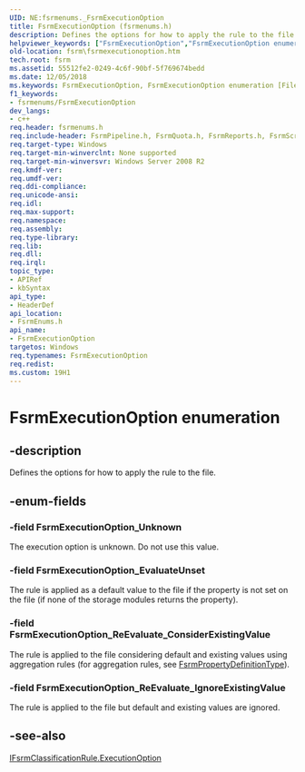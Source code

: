 ```yaml
---
UID: NE:fsrmenums._FsrmExecutionOption
title: FsrmExecutionOption (fsrmenums.h)
description: Defines the options for how to apply the rule to the file.
helpviewer_keywords: ["FsrmExecutionOption","FsrmExecutionOption enumeration [File Server Resource Manager]","FsrmExecutionOption_EvaluateUnset","FsrmExecutionOption_ReEvaluate_ConsiderExistingValue","FsrmExecutionOption_ReEvaluate_IgnoreExistingValue","FsrmExecutionOption_Unknown","fs.fsrmexecutionoption","fsrm.fsrmexecutionoption","fsrmenums/FsrmExecutionOption","fsrmenums/FsrmExecutionOption_EvaluateUnset","fsrmenums/FsrmExecutionOption_ReEvaluate_ConsiderExistingValue","fsrmenums/FsrmExecutionOption_ReEvaluate_IgnoreExistingValue","fsrmenums/FsrmExecutionOption_Unknown"]
old-location: fsrm\fsrmexecutionoption.htm
tech.root: fsrm
ms.assetid: 55512fe2-0249-4c6f-90bf-5f769674bedd
ms.date: 12/05/2018
ms.keywords: FsrmExecutionOption, FsrmExecutionOption enumeration [File Server Resource Manager], FsrmExecutionOption_EvaluateUnset, FsrmExecutionOption_ReEvaluate_ConsiderExistingValue, FsrmExecutionOption_ReEvaluate_IgnoreExistingValue, FsrmExecutionOption_Unknown, fs.fsrmexecutionoption, fsrm.fsrmexecutionoption, fsrmenums/FsrmExecutionOption, fsrmenums/FsrmExecutionOption_EvaluateUnset, fsrmenums/FsrmExecutionOption_ReEvaluate_ConsiderExistingValue, fsrmenums/FsrmExecutionOption_ReEvaluate_IgnoreExistingValue, fsrmenums/FsrmExecutionOption_Unknown
f1_keywords:
- fsrmenums/FsrmExecutionOption
dev_langs:
- c++
req.header: fsrmenums.h
req.include-header: FsrmPipeline.h, FsrmQuota.h, FsrmReports.h, FsrmScreen.h
req.target-type: Windows
req.target-min-winverclnt: None supported
req.target-min-winversvr: Windows Server 2008 R2
req.kmdf-ver: 
req.umdf-ver: 
req.ddi-compliance: 
req.unicode-ansi: 
req.idl: 
req.max-support: 
req.namespace: 
req.assembly: 
req.type-library: 
req.lib: 
req.dll: 
req.irql: 
topic_type:
- APIRef
- kbSyntax
api_type:
- HeaderDef
api_location:
- FsrmEnums.h
api_name:
- FsrmExecutionOption
targetos: Windows
req.typenames: FsrmExecutionOption
req.redist: 
ms.custom: 19H1
---
```


# FsrmExecutionOption enumeration


## -description


Defines the options for how to apply the rule to the file.


## -enum-fields




### -field FsrmExecutionOption_Unknown

The execution option is unknown. Do not use this value.


### -field FsrmExecutionOption_EvaluateUnset

The rule is applied as a default value to the file if the property is not set on the file (if none of the 
      storage modules returns the property).


### -field FsrmExecutionOption_ReEvaluate_ConsiderExistingValue

The rule is applied to the file considering default and existing values using aggregation rules (for 
      aggregation rules, see 
      <a href="https://docs.microsoft.com/windows/desktop/api/fsrmenums/ne-fsrmenums-fsrmpropertydefinitiontype">FsrmPropertyDefinitionType</a>).


### -field FsrmExecutionOption_ReEvaluate_IgnoreExistingValue

The rule is applied to the file but  default and existing values are ignored.


## -see-also




<a href="https://docs.microsoft.com/previous-versions/windows/desktop/api/fsrmpipeline/nf-fsrmpipeline-ifsrmclassificationrule-get_executionoption">IFsrmClassificationRule.ExecutionOption</a>
 

 

